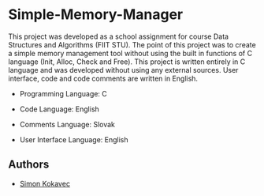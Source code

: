 # Simple-Memory-Manager

This project was developed as a school assignment for course Data Structures and Algorithms (FIIT STU). The point of this project was to create a simple memory management tool without using the built in functions of C language (Init, Alloc, Check and Free). This project is written entirely in C language and was developed without using any external sources. User interface, code and code comments are written in English.

- Programming Language: C

- Code Language: English

- Comments Language: Slovak

- User Interface Language: English

## Authors

- [Simon Kokavec](https://github.com/SimonK1)